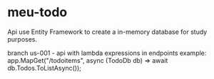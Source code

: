# meu-todo

Api use Entity Framework to create a in-memory database for study purposes.

branch
us-001 - api with lambda expressions in endpoints
example: app.MapGet("/todoitems", async (TodoDb db) => await db.Todos.ToListAsync());

